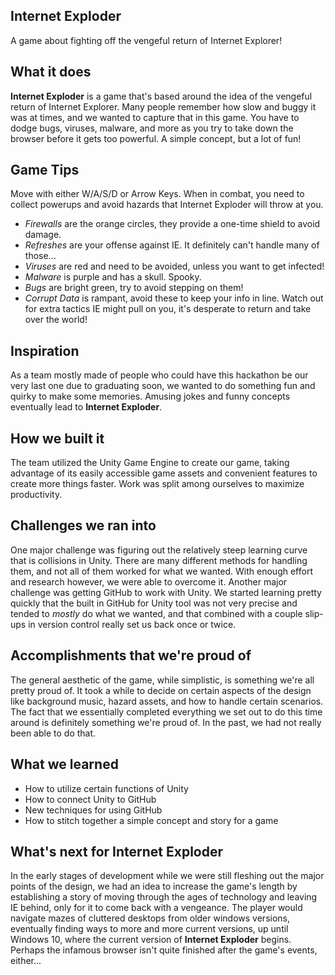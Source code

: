 ## Internet Exploder
A game about fighting off the vengeful return of Internet Explorer! 
## What it does
**Internet Exploder** is a game that's based around the idea of the vengeful return of Internet Explorer. 
Many people remember how slow and buggy it was at times, and we wanted to capture that in this game. 
You have to dodge bugs, viruses, malware, and more as you try to take down the browser before it gets too powerful. 
A simple concept, but a lot of fun!
## Game Tips
Move with either W/A/S/D or Arrow Keys.
When in combat, you need to collect powerups and avoid hazards that Internet Exploder will throw at you.
  - _Firewalls_ are the orange circles, they provide a one-time shield to avoid damage.
  - _Refreshes_ are your offense against IE. It definitely can't handle many of those...
  - _Viruses_ are red and need to be avoided, unless you want to get infected!
  - _Malware_ is purple and has a skull. Spooky.
  - _Bugs_ are bright green, try to avoid stepping on them!
  - _Corrupt Data_ is rampant, avoid these to keep your info in line.
Watch out for extra tactics IE might pull on you, it's desperate to return and take over the world!
## Inspiration
As a team mostly made of people who could have this hackathon be our very last one due to graduating soon,
we wanted to do something fun and quirky to make some memories. Amusing jokes and funny concepts eventually 
lead to **Internet Exploder**.
## How we built it
The team utilized the Unity Game Engine to create our game, taking advantage of its easily accessible game assets 
and convenient features to create more things faster. Work was split among ourselves to maximize productivity.
## Challenges we ran into
One major challenge was figuring out the relatively steep learning curve that is collisions in Unity. There are 
many different methods for handling them, and not all of them worked for what we wanted. With enough effort and 
research however, we were able to overcome it. Another major challenge was getting GitHub to work with Unity. 
We started learning pretty quickly that the built in GitHub for Unity tool was not very precise and tended to 
_mostly_ do what we wanted, and that combined with a couple slip-ups in version control really set us back once or twice.
## Accomplishments that we're proud of
The general aesthetic of the game, while simplistic, is something we're all pretty proud of. It took a while to 
decide on certain aspects of the design like background music, hazard assets, and how to handle certain scenarios. 
The fact that we essentially completed everything we set out to do this time around is definitely something we're proud of. 
In the past, we had not really been able to do that.
## What we learned
- How to utilize certain functions of Unity
- How to connect Unity to GitHub
- New techniques for using GitHub
- How to stitch together a simple concept and story for a game
## What's next for Internet Exploder
In the early stages of development while we were still fleshing out the major points of the design, we had an idea to 
increase the game's length by establishing a story of moving through the ages of technology and leaving IE behind, only for 
it to come back with a vengeance. The player would navigate mazes of cluttered desktops from older windows versions, eventually 
finding ways to more and more current versions, up until Windows 10, where the current version of **Internet Exploder** begins. 
Perhaps the infamous browser isn't quite finished after the game's events, either...
